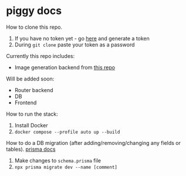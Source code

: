 # piggy docs

How to clone this repo.
1. If you have no token yet - go [here](https://github.com/settings/tokens?type=classic) and generate a token
2. During `git clone` paste your token as a password

Currently this repo includes: 
- Image generation backend from [this repo](https://github.com/AbdBarho/stable-diffusion-webui-docker)

Will be added soon:
- Router backend
- DB
- Frontend

How to run the stack:
1. Install Docker
2. `docker compose --profile auto up --build`

How to do a DB migration (after adding/removing/changing any fields or tables).
[prisma docs](https://www.prisma.io/docs/getting-started/setup-prisma/start-from-scratch/relational-databases-typescript-postgres)
1. Make changes to `schema.prisma` file
2. `npx prisma migrate dev --name [comment]`
